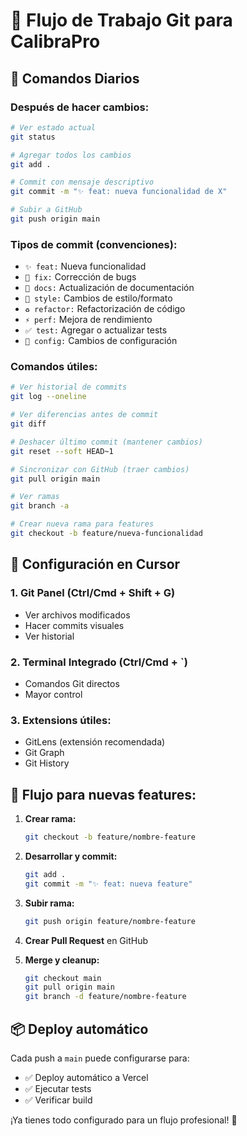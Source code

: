 # 🔄 Flujo de Trabajo Git para CalibraPro

## 📝 Comandos Diarios

### Después de hacer cambios:
```bash
# Ver estado actual
git status

# Agregar todos los cambios
git add .

# Commit con mensaje descriptivo
git commit -m "✨ feat: nueva funcionalidad de X"

# Subir a GitHub
git push origin main
```

### Tipos de commit (convenciones):
- `✨ feat:` Nueva funcionalidad
- `🐛 fix:` Corrección de bugs
- `📝 docs:` Actualización de documentación
- `🎨 style:` Cambios de estilo/formato
- `♻️ refactor:` Refactorización de código
- `⚡ perf:` Mejora de rendimiento
- `✅ test:` Agregar o actualizar tests
- `🔧 config:` Cambios de configuración

### Comandos útiles:
```bash
# Ver historial de commits
git log --oneline

# Ver diferencias antes de commit
git diff

# Deshacer último commit (mantener cambios)
git reset --soft HEAD~1

# Sincronizar con GitHub (traer cambios)
git pull origin main

# Ver ramas
git branch -a

# Crear nueva rama para features
git checkout -b feature/nueva-funcionalidad
```

## 🔧 Configuración en Cursor

### 1. Git Panel (Ctrl/Cmd + Shift + G)
- Ver archivos modificados
- Hacer commits visuales
- Ver historial

### 2. Terminal Integrado (Ctrl/Cmd + `)
- Comandos Git directos
- Mayor control

### 3. Extensions útiles:
- GitLens (extensión recomendada)
- Git Graph
- Git History

## 🚀 Flujo para nuevas features:

1. **Crear rama:**
   ```bash
   git checkout -b feature/nombre-feature
   ```

2. **Desarrollar y commit:**
   ```bash
   git add .
   git commit -m "✨ feat: nueva feature"
   ```

3. **Subir rama:**
   ```bash
   git push origin feature/nombre-feature
   ```

4. **Crear Pull Request** en GitHub

5. **Merge y cleanup:**
   ```bash
   git checkout main
   git pull origin main
   git branch -d feature/nombre-feature
   ```

## 📦 Deploy automático

Cada push a `main` puede configurarse para:
- ✅ Deploy automático a Vercel
- ✅ Ejecutar tests
- ✅ Verificar build

¡Ya tienes todo configurado para un flujo profesional! 🎉